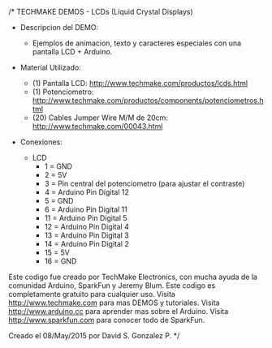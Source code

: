 /* 
  TECHMAKE DEMOS - LCDs (Liquid Crystal Displays)
  
  * Descripcion del DEMO:
    * Ejemplos de animacion, texto y caracteres especiales con una pantalla LCD + Arduino.
  
  * Material Utilizado:
    * (1) Pantalla LCD: http://www.techmake.com/productos/lcds.html
    * (1) Potenciometro: http://www.techmake.com/productos/components/potenciometros.html
    * (20) Cables Jumper Wire M/M de 20cm: http://www.techmake.com/00043.html
  
  * Conexiones:
  
     * LCD
        * 1 = GND
        * 2 = 5V
        * 3 = Pin central del potenciometro (para ajustar el contraste)
        * 4 = Arduino Pin Digital 12
        * 5 = GND
        * 6 = Arduino Pin Digital 11
        * 11 = Arduino Pin Digital 5
        * 12 = Arduino Pin Digital 4
        * 13 = Arduino Pin Digital 3
        * 14 = Arduino Pin Digital 2
        * 15 = 5V
        * 16 = GND
    
Este codigo fue creado por TechMake Electronics,
con mucha ayuda de la comunidad Arduino, SparkFun y Jeremy Blum.
Este codigo es completamente gratuito para cualquier uso.
Visita http://www.techmake.com para mas DEMOS y tutoriales.
Visita http://www.arduino.cc para aprender mas sobre el Arduino.
Visita http://www.sparkfun.com para conocer todo de SparkFun.

Creado el 08/May/2015 por David S. Gonzalez P.
*/
